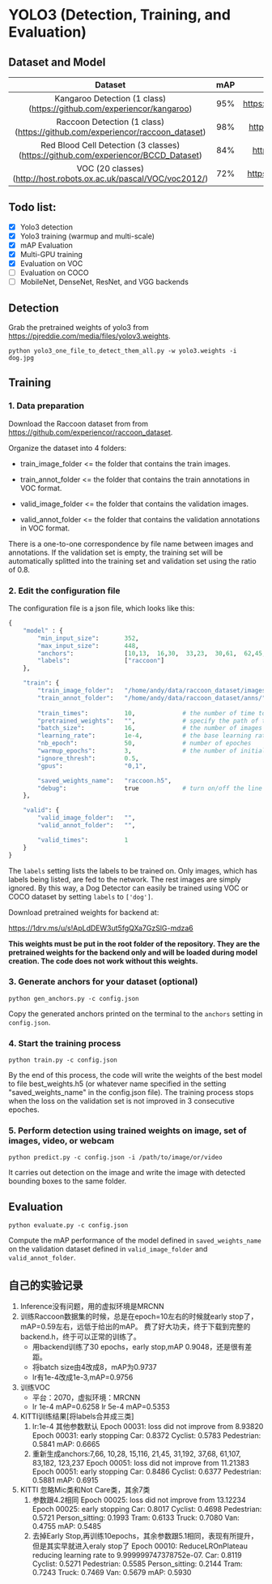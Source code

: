 # YOLO3 (Detection, Training, and Evaluation)

## Dataset and Model

Dataset | mAP | Demo | Config | Model
:---:|:---:|:---:|:---:|:---:
Kangaroo Detection (1 class) (https://github.com/experiencor/kangaroo) | 95% | https://youtu.be/URO3UDHvoLY | check zoo | http://bit.do/ekQFj
Raccoon Detection (1 class) (https://github.com/experiencor/raccoon_dataset) | 98% | https://youtu.be/lxLyLIL7OsU | check zoo | http://bit.do/ekQFf
Red Blood Cell Detection (3 classes) (https://github.com/experiencor/BCCD_Dataset) | 84% | https://imgur.com/a/uJl2lRI | check zoo | http://bit.do/ekQFc
VOC (20 classes) (http://host.robots.ox.ac.uk/pascal/VOC/voc2012/) | 72% | https://youtu.be/0RmOI6hcfBI | check zoo | http://bit.do/ekQE5

## Todo list:
- [x] Yolo3 detection
- [x] Yolo3 training (warmup and multi-scale)
- [x] mAP Evaluation
- [x] Multi-GPU training
- [x] Evaluation on VOC
- [ ] Evaluation on COCO
- [ ] MobileNet, DenseNet, ResNet, and VGG backends

## Detection

Grab the pretrained weights of yolo3 from https://pjreddie.com/media/files/yolov3.weights.

```python yolo3_one_file_to_detect_them_all.py -w yolo3.weights -i dog.jpg``` 

## Training

### 1. Data preparation 

Download the Raccoon dataset from from https://github.com/experiencor/raccoon_dataset.

Organize the dataset into 4 folders:

+ train_image_folder <= the folder that contains the train images.

+ train_annot_folder <= the folder that contains the train annotations in VOC format.

+ valid_image_folder <= the folder that contains the validation images.

+ valid_annot_folder <= the folder that contains the validation annotations in VOC format.
    
There is a one-to-one correspondence by file name between images and annotations. If the validation set is empty, the training set will be automatically splitted into the training set and validation set using the ratio of 0.8.

### 2. Edit the configuration file
The configuration file is a json file, which looks like this:

```python
{
    "model" : {
        "min_input_size":       352,
        "max_input_size":       448,
        "anchors":              [10,13,  16,30,  33,23,  30,61,  62,45,  59,119,  116,90,  156,198,  373,326],
        "labels":               ["raccoon"]
    },

    "train": {
        "train_image_folder":   "/home/andy/data/raccoon_dataset/images/",
        "train_annot_folder":   "/home/andy/data/raccoon_dataset/anns/",      
          
        "train_times":          10,             # the number of time to cycle through the training set, useful for small datasets
        "pretrained_weights":   "",             # specify the path of the pretrained weights, but it's fine to start from scratch
        "batch_size":           16,             # the number of images to read in each batch
        "learning_rate":        1e-4,           # the base learning rate of the default Adam rate scheduler
        "nb_epoch":             50,             # number of epoches
        "warmup_epochs":        3,              # the number of initial epochs during which the sizes of the 5 boxes in each cell is forced to match the sizes of the 5 anchors, this trick seems to improve precision emperically
        "ignore_thresh":        0.5,
        "gpus":                 "0,1",

        "saved_weights_name":   "raccoon.h5",
        "debug":                true            # turn on/off the line that prints current confidence, position, size, class losses and recall
    },

    "valid": {
        "valid_image_folder":   "",
        "valid_annot_folder":   "",

        "valid_times":          1
    }
}

```

The ```labels``` setting lists the labels to be trained on. Only images, which has labels being listed, are fed to the network. The rest images are simply ignored. By this way, a Dog Detector can easily be trained using VOC or COCO dataset by setting ```labels``` to ```['dog']```.

Download pretrained weights for backend at:

https://1drv.ms/u/s!ApLdDEW3ut5fgQXa7GzSlG-mdza6

**This weights must be put in the root folder of the repository. They are the pretrained weights for the backend only and will be loaded during model creation. The code does not work without this weights.**

### 3. Generate anchors for your dataset (optional)

`python gen_anchors.py -c config.json`

Copy the generated anchors printed on the terminal to the ```anchors``` setting in ```config.json```.

### 4. Start the training process

`python train.py -c config.json`

By the end of this process, the code will write the weights of the best model to file best_weights.h5 (or whatever name specified in the setting "saved_weights_name" in the config.json file). The training process stops when the loss on the validation set is not improved in 3 consecutive epoches.

### 5. Perform detection using trained weights on image, set of images, video, or webcam
`python predict.py -c config.json -i /path/to/image/or/video`

It carries out detection on the image and write the image with detected bounding boxes to the same folder.

## Evaluation

`python evaluate.py -c config.json`

Compute the mAP performance of the model defined in `saved_weights_name` on the validation dataset defined in `valid_image_folder` and `valid_annot_folder`.

## 自己的实验记录

1. Inference没有问题，用的虚拟环境是MRCNN
2. 训练Raccoon数据集的时候，总是在epoch=10左右的时候就early stop了，mAP=0.59左右，远低于给出的mAP。
   费了好大功夫，终于下载到完整的backend.h，终于可以正常的训练了。
   - 用backend训练了30 epochs，early stop,mAP 0.9048，还是很有差距。
   - 将batch size由4改成8，mAP为0.9737
   - lr有1e-4改成1e-3,mAP=0.9756
3. 训练VOC
   - 平台：2070，虚拟环境：MRCNN
   - lr 1e-4 mAP=0.6258
     lr 5e-4 mAP=0.5353
4. KITTI训练结果[将labels合并成三类]
    1. lr:1e-4 其他参数默认
    Epoch 00031: loss did not improve from 8.93820
    Epoch 00031: early stopping
    Car: 0.8372
    Cyclist: 0.5783
    Pedestrian: 0.5841
    mAP: 0.6665
    2. 重新生成anchors:7,66, 10,28, 15,116, 21,45, 31,192, 37,68, 61,107, 83,182, 123,237
    Epoch 00051: loss did not improve from 11.21383
    Epoch 00051: early stopping
    Car: 0.8486
    Cyclist: 0.6377
    Pedestrian: 0.5881
    mAP: 0.6915
 5. KITTI 忽略Mic类和Not Care类，其余7类
    1. 参数跟4.2相同
    Epoch 00025: loss did not improve from 13.12234
    Epoch 00025: early stopping
    Car: 0.8017
    Cyclist: 0.4698
    Pedestrian: 0.5721
    Person_sitting: 0.1993
    Tram: 0.6133
    Truck: 0.7080
    Van: 0.4755
    mAP: 0.5485
    2. 去掉Early Stop,再训练10epochs，其余参数跟5.1相同，表现有所提升，但是其实早就进入eraly stop了
    Epoch 00010: ReduceLROnPlateau reducing learning rate to 9.999999747378752e-07.
    Car: 0.8119
    Cyclist: 0.5271
    Pedestrian: 0.5585
    Person_sitting: 0.2144
    Tram: 0.7243
    Truck: 0.7469
    Van: 0.5679
    mAP: 0.5930
